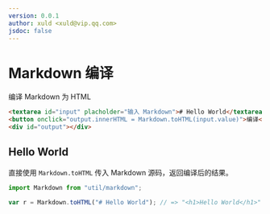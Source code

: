 ```yaml
---
version: 0.0.1
author: xuld <xuld@vip.qq.com>
jsdoc: false
---
```

# Markdown 编译
编译 Markdown 为 HTML

```html demo hide doc
<textarea id="input" placholder="输入 Markdown"># Hello World</textarea> 
<button onclick="output.innerHTML = Markdown.toHTML(input.value)">编译</button>
<div id="output"></div>
```

## Hello World
直接使用 `Markdown.toHTML` 传入 Markdown 源码，返回编译后的结果。
```js
import Markdown from "util/markdown";

var r = Markdown.toHTML("# Hello World"); // => "<h1>Hello World</h1>"
```
